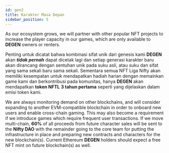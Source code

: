 ```yaml
---
id: gen2
title: Karakter Masa Depan
sidebar_position: 5
---
```


As our ecosystem grows, we will partner with other popular NFT projects to increase the player capacity in our games, which are only available to **DEGEN** owners or renters.

Penting untuk dicatat bahwa kombinasi sifat unik dari genesis kami **DEGEN** akan **_tidak pernah_** dapat dicetak lagi dan setiap generasi karakter baru akan dirancang dengan sentuhan unik pada suku asli, atau suku dan sifat yang sama sekali baru sama sekali. Sementara semua NFT Liga Nifty akan memiliki kesempatan untuk mendapatkan hadiah harian dengan memainkan game kami dan berkontribusi pada komunitas, hanya **DEGEN** akan mendapatkan **token NFTL** **3 tahun pertama** seperti yang dijelaskan dalam emisi token kami.

We are always monitoring demand on other blockchains, and will consider expanding to another EVM-compatible blockchain in order to onboard new users and enable cross-chain gaming. This may also become a requirement if we introduce games which require frequent user transactions. If we move multi-chain, **60%** of all proceeds from future character sales will be sent to the **Nifty DAO** with the remainder going to the core team for putting the infrastructure in place and preparing new contracts and characters for the new blockchain(s). Current Ethereum **DEGEN** holders should expect a free NFT mint on future blockchain(s) as well.
